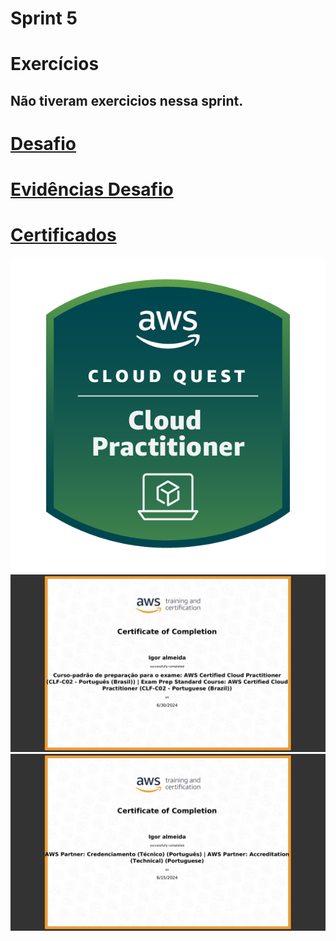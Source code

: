 # Sprint 5

# Exercícios
## Não tiveram exercicios nessa sprint.
# [Desafio](https://github.com/EA-Igor/Programa-de-Bolsas-Compass-Data-Analytics---AWS/tree/main/Sprint%205/Desafio)
# [Evidências Desafio](https://github.com/EA-Igor/Programa-de-Bolsas-Compass-Data-Analytics---AWS/tree/main/Sprint%205/Evidenciasc)
# [Certificados](https://github.com/EA-Igor/Programa-de-Bolsas-Compass-Data-Analytics---AWS/tree/main/Sprint%205/Certificados)
![Certificado AWS Skill Builder](https://github.com/EA-Igor/Programa-de-Bolsas-Compass-Data-Analytics---AWS/blob/main/Sprint%205/Certificados/aws-cloud-quest-cloud-practitioner.png)
![Certificado AWS Skill Builder](https://github.com/EA-Igor/Programa-de-Bolsas-Compass-Data-Analytics---AWS/blob/main/Sprint%205/Certificados/imagem_2024-07-01_155253134.png)
![Certificado AWS Skill Builder](https://github.com/EA-Igor/Programa-de-Bolsas-Compass-Data-Analytics---AWS/blob/main/Sprint%205/Certificados/imagem_2024-07-01_155326665.png)

